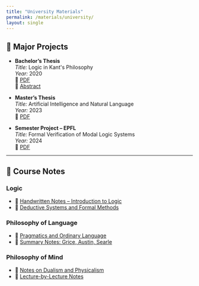 ```yaml
---
title: "University Materials"
permalink: /materials/university/
layout: single
---
```


## 📄 Major Projects

- **Bachelor’s Thesis**  
  *Title:* Logic in Kant's Philosophy  
  *Year:* 2020  
  📎 [PDF](link-to-pdf)  
  📄 [Abstract](link-to-abstract)

- **Master’s Thesis**  
  *Title:* Artificial Intelligence and Natural Language  
  *Year:* 2023  
  📎 [PDF](link-to-pdf)

- **Semester Project – EPFL**  
  *Title:* Formal Verification of Modal Logic Systems  
  *Year:* 2024  
  📎 [PDF](link-to-pdf)

---

## 📝 Course Notes

### Logic

- 📄 [Handwritten Notes – Introduction to Logic](link)
- 📄 [Deductive Systems and Formal Methods](link)

### Philosophy of Language

- 📄 [Pragmatics and Ordinary Language](link)
- 📄 [Summary Notes: Grice, Austin, Searle](link)

### Philosophy of Mind

- 📄 [Notes on Dualism and Physicalism](link)
- 📄 [Lecture-by-Lecture Notes](link)

